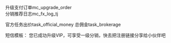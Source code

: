 升级支付订单mc_upgrade_order     
分销推荐日志mc_fx_log_tj

官方任务出价task_official_money
总佣金task_brokerage

短信模板：
您已成功升级VIP，可享受一级分销，快去把注册链接分享给小伙伴吧